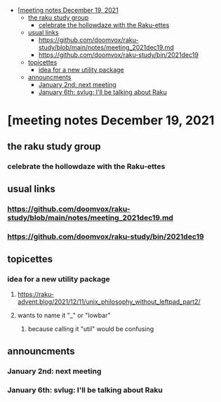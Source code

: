 - [[meeting notes December 19, 2021](#org9aaa236)
  - [the raku study group](#orgbfbb075)
    - [celebrate the hollowdaze with the Raku-ettes](#orga5c90f2)
  - [usual links](#org89d1e4e)
    - [<https://github.com/doomvox/raku-study/blob/main/notes/meeting_2021dec19.md>](#org430fc82)
    - [<https://github.com/doomvox/raku-study/bin/2021dec19>](#org954ff6b)
  - [topicettes](#orgba4d293)
    - [idea for a new utility package](#org2c1178a)
  - [announcments](#org9cecfec)
    - [January 2nd: next meeting](#org1021b35)
    - [January 6th: svlug: I'll be talking about Raku](#org4b10caa)


<a id="org9aaa236"></a>

# [meeting notes December 19, 2021


<a id="orgbfbb075"></a>

## the raku study group


<a id="orga5c90f2"></a>

### celebrate the hollowdaze with the Raku-ettes


<a id="org89d1e4e"></a>

## usual links


<a id="org430fc82"></a>

### <https://github.com/doomvox/raku-study/blob/main/notes/meeting_2021dec19.md>


<a id="org954ff6b"></a>

### <https://github.com/doomvox/raku-study/bin/2021dec19>


<a id="orgba4d293"></a>

## topicettes


<a id="org2c1178a"></a>

### idea for a new utility package

1.  <https://raku-advent.blog/2021/12/11/unix_philosophy_without_leftpad_part2/>

2.  wants to name it "\_" or "lowbar"

    1.  because calling it "util" would be confusing


<a id="org9cecfec"></a>

## announcments


<a id="org1021b35"></a>

### January 2nd: next meeting


<a id="org4b10caa"></a>

### January 6th: svlug: I'll be talking about Raku
